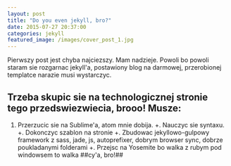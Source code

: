 ```yaml
---
layout: post
title: "Do you even jekyll, bro?"
date: 2015-07-27 20:37:00
categories: jekyll
featured_image: /images/cover_post_1.jpg
---
```


Pierwszy post jest chyba najciezszy. Mam nadzieje.
Powoli bo powoli staram sie rozgarnac jekyll'a, postawiony
blog na darmowej, przerobionej templatce narazie musi wystarczyc.

## Trzeba skupic sie na technologicznej stronie tego przedswiezwiecia, brooo! Musze: ##

1. Przerzucic sie na Sublime'a, atom mnie dobija.
+. Nauczyc sie syntaxu.
+. Dokonczyc szablon na stronie
+. Zbudowac jekyllowo-gulpowy framework z sass, jade, js, autoprefixer, dobrym browser sync, dobrze poukladanymi folderami
+. Przejsc na Yosemite bo walka z rubym pod windowsem to walka
##cy'a, bro!##
